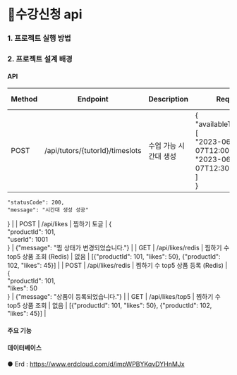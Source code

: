 # 🛒수강신청 api

### 1. 프로젝트 실행 방법

### 2. 프로젝트 설계 배경

#### API
| Method | Endpoint               | Description                     | Request              | Response Example                    |
|--------|------------------------|---------------------------------|----------------------|-------------------------------------|
| POST   | /api/tutors/{tutorId}/timeslots    | 수업 가능 시간대 생성         | {<br>  "availableTimeSlots": [<br>    "2023-06-07T12:00:00Z",<br>    "2023-06-07T12:30:00Z"<br>  ]<br>} | {
    "statusCode": 200,
    "message": "시간대 생성 성공"
} |
| POST   | /api/likes             | 찜하기 토글                   | {<br>  "productId": 101,<br>  "userId": 1001<br>} | {"message": "찜 상태가 변경되었습니다."} |
| GET    | /api/likes/redis       | 찜하기 수 top5 상품 조회 (Redis) | 없음                  | [{"productId": 101, "likes": 50}, {"productId": 102, "likes": 45}] |
| POST   | /api/likes/redis       | 찜하기 수 top5 상품 등록 (Redis) | {<br>  "productId": 101,<br>  "likes": 50<br>} | {"message": "상품이 등록되었습니다."} |
| GET    | /api/likes/top5        | 찜하기 수 top5 상품 조회     | 없음                  | [{"productId": 101, "likes": 50}, {"productId": 102, "likes": 45}] |


#### 주요 기능
#### 데이터베이스
● Erd : https://www.erdcloud.com/d/impWPBYKqvDYHnMJx
